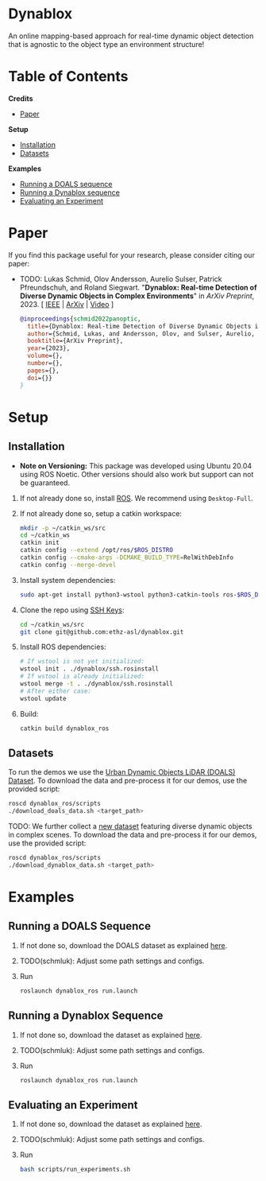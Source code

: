 # Dynablox
An online mapping-based approach for real-time dynamic object detection that is agnostic to the object type an environment structure!


# Table of Contents
**Credits**
* [Paper](#Paper)

**Setup**
* [Installation](#Installation)
* [Datasets](#Datasets)

**Examples**
- [Running a DOALS sequence](#Running-a-DOALS-sequence)
- [Running a Dynablox sequence](#Running-a-Dynablox-sequence)
- [Evaluating an Experiment](#Evaluating-an-Experiment)

# Paper
If you find this package useful for your research, please consider citing our paper:

* TODO: Lukas Schmid, Olov Andersson, Aurelio Sulser, Patrick Pfreundschuh, and Roland Siegwart. "**Dynablox: Real-time Detection of Diverse Dynamic Objects in Complex Environments**" in *ArXiv Preprint*, 2023.
  \[ [IEEE](https://ieeexplore.ieee.org/document/9811877) | [ArXiv](https://arxiv.org/abs/2109.10165) | [Video](https://www.youtube.com/watch?v=A7o2Vy7_TV4) \]
  ```bibtex
  @inproceedings{schmid2022panoptic,
    title={Dynablox: Real-time Detection of Diverse Dynamic Objects in Complex Environments},
    author={Schmid, Lukas, and Andersson, Olov, and Sulser, Aurelio, and Pfreundschuh, Patrick, and Siegwart, Roland},
    booktitle={ArXiv Preprint},
    year={2023},
    volume={},
    number={},
    pages={},
    doi={}}
  }
  ```

# Setup
## Installation

* **Note on Versioning:** This package was developed using Ubuntu 20.04 using ROS Noetic. Other versions should also work but support can not be guaranteed.

1. If not already done so, install [ROS](http://wiki.ros.org/action/fullsearch/melodic/Installation/Ubuntu?action=fullsearch&context=180&value=linkto%3A%22melodic%2FInstallation%2FUbuntu%22). We recommend using `Desktop-Full`.

2. If not already done so, setup a catkin workspace:
    ```bash
    mkdir -p ~/catkin_ws/src
    cd ~/catkin_ws
    catkin init
    catkin config --extend /opt/ros/$ROS_DISTRO
    catkin config --cmake-args -DCMAKE_BUILD_TYPE=RelWithDebInfo
    catkin config --merge-devel
    ```

3. Install system dependencies:
    ```bash
    sudo apt-get install python3-wstool python3-catkin-tools ros-$ROS_DISTRO-cmake-modules protobuf-compiler autoconf libjsoncpp-dev libspdlog-dev
    ```

4. Clone the repo using [SSH Keys](https://docs.github.com/en/authentication/connecting-to-github-with-ssh):
    ```bash
    cd ~/catkin_ws/src
    git clone git@github.com:ethz-asl/dynablox.git
    ```

5. Install ROS dependencies:
    ```bash
    # If wstool is not yet initialized:
    wstool init . ./dynablox/ssh.rosinstall 
    # If wstool is already initialized:
    wstool merge -t . ./dynablox/ssh.rosinstall
    # After either case:
    wstool update
    ```

6. Build:
    ```bash
    catkin build dynablox_ros
    ```

## Datasets
To run the demos we use the [Urban Dynamic Objects LiDAR  (DOALS) Dataset](https://projects.asl.ethz.ch/datasets/doku.php?id=doals).
To download the data and pre-process it for our demos, use the provided script:
```bash
roscd dynablox_ros/scripts
./download_doals_data.sh <target_path>
```

TODO: We further collect a [new dataset](todo) featuring diverse dynamic objects in complex scenes.
To download the data and pre-process it for our demos, use the provided script:
```bash
roscd dynablox_ros/scripts
./download_dynablox_data.sh <target_path>
```

# Examples
## Running a DOALS Sequence
1. If not done so, download the DOALS dataset as explained [here](#datasets).

2. TODO(schmluk): Adjust some path settings and configs.

3. Run
    ```bash
    roslaunch dynablox_ros run.launch 
    ```


## Running a Dynablox Sequence
1. If not done so, download the dataset as explained [here](#datasets).

2. TODO(schmluk): Adjust some path settings and configs.

3. Run
    ```bash
    roslaunch dynablox_ros run.launch 
    ```


## Evaluating an Experiment

1. If not done so, download the dataset as explained [here](#datasets).

2. TODO(schmluk): Adjust some path settings and configs.

3. Run
    ```bash
    bash scripts/run_experiments.sh
    ```

